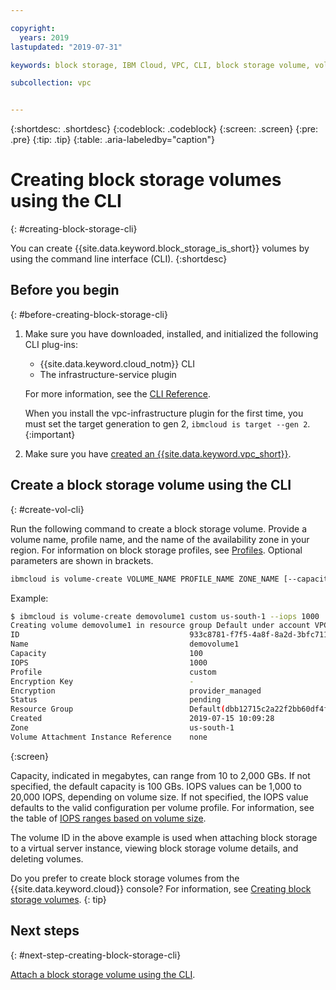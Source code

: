 ```yaml
---

copyright:
  years: 2019
lastupdated: "2019-07-31"

keywords: block storage, IBM Cloud, VPC, CLI, block storage volume, volume, IOPS

subcollection: vpc


---
```


{:shortdesc: .shortdesc}
{:codeblock: .codeblock}
{:screen: .screen}
{:pre: .pre}
{:tip: .tip}
{:table: .aria-labeledby="caption"}

# Creating block storage volumes using the CLI
{: #creating-block-storage-cli}

You can create {{site.data.keyword.block_storage_is_short}} volumes by using the command line interface (CLI).
{:shortdesc}

## Before you begin
{: #before-creating-block-storage-cli}

1. Make sure you have downloaded, installed, and initialized the following CLI plug-ins:
    * {{site.data.keyword.cloud_notm}} CLI
    * The infrastructure-service plugin

   For more information, see the [CLI Reference](/docs/vpc?topic=vpc-cli-reference).
   
   When you install the vpc-infrastructure plugin for the first time, you must set the target generation to gen 2, `ibmcloud is target --gen 2`.
   {:important}
   
2. Make sure you have [created an {{site.data.keyword.vpc_short}}](/docs/vpc?topic=vpc-getting-started).

## Create a block storage volume using the CLI
{: #create-vol-cli}

Run the following command to create a block storage volume. Provide a volume name, profile name, and the name of the availability zone in your region. For information on block storage profiles, see [Profiles](/docs/vpc?topic=vpc-block-storage-profiles). Optional parameters are shown in brackets.

```bash
ibmcloud is volume-create VOLUME_NAME PROFILE_NAME ZONE_NAME [--capacity CAPACITY] [--iops IOPS] [--resource-group-id RESOURCE_GROUP_ID | --resource-group-name RESOURCE_GROUP_NAME] [--json]
```

Example:

```bash
$ ibmcloud is volume-create demovolume1 custom us-south-1 --iops 1000
Creating volume demovolume1 in resource group Default under account VPC 01 as user rtuser1@mycompany.com...
ID                                      933c8781-f7f5-4a8f-8a2d-3bfc711788ee
Name                                    demovolume1
Capacity                                100
IOPS                                    1000
Profile                                 custom
Encryption Key                          -
Encryption                              provider_managed
Status                                  pending
Resource Group                          Default(dbb12715c2a22f2bb60df4ffd4a543f2)
Created                                 2019-07-15 10:09:28
Zone                                    us-south-1
Volume Attachment Instance Reference    none
```
{:screen}

Capacity, indicated in megabytes, can range from 10 to 2,000 GBs. If not specified, the default capacity is 100 GBs. IOPS values can be 1,000 to 20,000 IOPS, depending on volume size. If not specified, the IOPS value defaults to the valid configuration per volume profile. For information, see the table of [IOPS ranges based on volume size](/docs/vpc?topic=vpc-block-storage-profiles#custom).

The volume ID in the above example is used when attaching block storage to a virtual server instance, viewing block storage volume details, and deleting volumes.

Do you prefer to create block storage volumes from the {{site.data.keyword.cloud}} console? For information, see [Creating block storage volumes](/docs/vpc?topic=vpc-creating-block-storage).
{: tip}

## Next steps
{: #next-step-creating-block-storage-cli}

[Attach a block storage volume using the CLI](/docs/vpc?topic=vpc-attaching-block-storage-cli).
